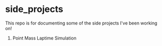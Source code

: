 # side_projects


This repo is for documenting some of the side projects I've been working on!

1. Point Mass Laptime Simulation
